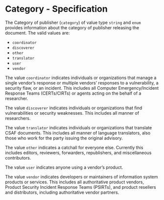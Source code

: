 # Category - Specification

The Category of publisher (`category`) of value type `string` and `enum` provides information about the category of
publisher releasing the document. The valid values are:

* `coordinator`
* `discoverer`
* `other`
* `translator`
* `user`
* `vendor`

The value `coordinator` indicates individuals or organizations that manage a single vendor’s response or multiple
vendors’ responses to a vulnerability, a security flaw, or an incident. This includes all Computer Emergency/Incident
Response Teams (CERTs/CIRTs) or agents acting on the behalf of a researcher.

The value `discoverer` indicates individuals or organizations that find vulnerabilities or security weaknesses. This
includes all manner of researchers.

The value `translator` indicates individuals or organizations that translate CSAF documents. This includes all manner of
language translators, also those who work for the party issuing the original advisory.

The value `other` indicates a catchall for everyone else. Currently this includes editors, reviewers, forwarders,
republishers, and miscellaneous contributors.

The value `user` indicates anyone using a vendor’s product.

The value `vendor` indicates developers or maintainers of information system products or services. This includes all
authoritative product vendors, Product Security Incident Response Teams (PSIRTs), and product resellers and
distributors, including authoritative vendor partners.
